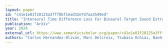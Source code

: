 ```yaml
---
layout: paper
id: "c41e1e81f20125a3fff0bf1ead32e7d7aa3549ed"
title: "Interaural Time Difference Loss For Binaural Target Sound Extraction"
publication: "ArXiv"
year: 2024
external_url: https://www.semanticscholar.org/paper/c41e1e81f20125a3fff0bf1ead32e7d7aa3549ed
authors: "Carlos Hernandez-Olivan, Marc Delcroix, Tsubasa Ochiai, Naohiro Tawara, Tomohiro Nakatani, Shoko Araki"
---
```

